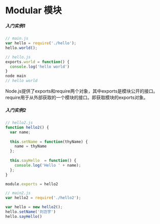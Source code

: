 # Modular 模块

##### 入门实例1

```js
// main.js
var hello = require('./hello');
hello.world();

// hello.js
exports.world = function() {
  console.log('hello world')
}
node main
// hello world
```

Node.js提供了exports和require两个对象，其中exports是模块公开的接口。require用于从外部获取的一个模块的接口。即获取模块的exports对象。

##### 入门实例2

```js
// hello2.js
function hello2() {
  var name;
  
  this.setName = function(thyName) {
    name = thyName
  };
  
  this.sayHello  = function() {
    console.log('Hello ' + name);
  };
}

module.exports = hello2

// main2.js
var hello2 = require('./hello2');

var hello = new hello2();
hello.setName('刘岂宇')
hello.sayHello()
```


